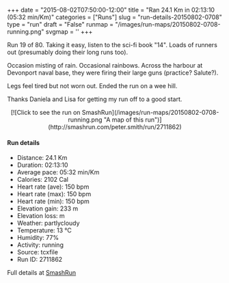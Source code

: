 +++
date = "2015-08-02T07:50:00-12:00"
title = "Ran 24.1 Km in 02:13:10 (05:32 min/Km)"
categories = ["Runs"]
slug = "run-details-20150802-0708"
type = "run"
draft = "False"
runmap = "/images/run-maps/20150802-0708-running.png"
svgmap = '<polyline points="42 61, 44 59, 44 57, 43 57, 43 57, 41 57, 40 57, 36 58, 29 63, 29 64, 22 66, 20 65, 20 64, 19 62, 17 61, 15 61, 12 62, 7 61, 7 60, 5 57, 0 53, 2 51, 5 50, 6 50, 7 49, 9 49, 12 48, 13 47, 14 46, 14 46, 16 44, 22 44, 22 38, 22 37, 22 35, 23 34, 24 34, 25 34, 26 34, 25 37, 27 39, 29 40, 32 41, 35 43, 35 42, 35 42, 36 42, 38 38, 41 35, 42 35, 42 36, 39 38, 39 39, 57 44, 59 45, 65 46, 69 46, 75 47, 76 48, 79 50, 82 52, 85 52, 87 52, 92 51, 94 50, 97 50, 98 51, 100 50, 98 51, 97 50, 93 50, 92 50, 91 51, 88 52, 84 52, 80 51, 78 50, 76 48, 74 47, 67 47, 65 49, 62 48, 59 49, 57 51, 52 53, 50 56, 47 59, 47 60">'
+++

Run 19 of 80. Taking it easy, listen to the sci-fi book "14". Loads of runners out (presumably doing their long runs too). 

Occasion misting of rain.  Occasional rainbows. Across the harbour at Devonport naval base, they were firing their large guns (practice? Salute?). 

Legs feel tired but not worn out. Ended the run on a wee hill. 

Thanks Daniela and Lisa for getting my run off to a good start. 



<!--more-->

<center>
[![Click to see the run on SmashRun](/images/run-maps/20150802-0708-running.png "A map of this run")](http://smashrun.com/peter.smith/run/2711862)
</center>

#### Run details

* Distance: 24.1 Km
* Duration: 02:13:10
* Average pace: 05:32 min/Km
* Calories: 2102 Cal
* Heart rate (ave): 150 bpm
* Heart rate (max): 150 bpm
* Heart rate (min): 150 bpm
* Elevation gain: 233 m
* Elevation loss:  m
* Weather: partlycloudy
* Temperature: 13 &deg;C
* Humidity: 77%
* Activity: running
* Source: tcxfile
* Run ID: 2711862

Full details at [SmashRun](http://smashrun.com/peter.smith/run/2711862)